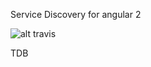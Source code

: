 Service Discovery for angular 2

![alt travis](https://travis-ci.org/vidal-community/ng2-discovery.svg?branch=master)

TDB